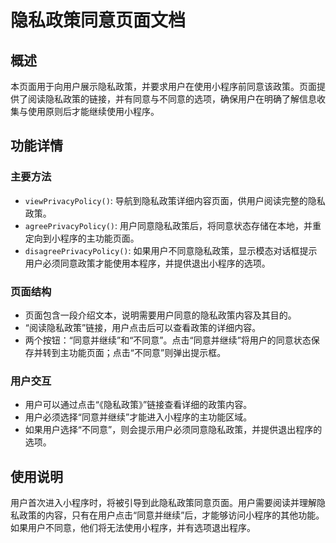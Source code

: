 # 隐私政策同意页面文档

## 概述
本页面用于向用户展示隐私政策，并要求用户在使用小程序前同意该政策。页面提供了阅读隐私政策的链接，并有同意与不同意的选项，确保用户在明确了解信息收集与使用原则后才能继续使用小程序。

## 功能详情

### 主要方法
- `viewPrivacyPolicy()`: 导航到隐私政策详细内容页面，供用户阅读完整的隐私政策。
- `agreePrivacyPolicy()`: 用户同意隐私政策后，将同意状态存储在本地，并重定向到小程序的主功能页面。
- `disagreePrivacyPolicy()`: 如果用户不同意隐私政策，显示模态对话框提示用户必须同意政策才能使用本程序，并提供退出小程序的选项。

### 页面结构
- 页面包含一段介绍文本，说明需要用户同意的隐私政策内容及其目的。
- “阅读隐私政策”链接，用户点击后可以查看政策的详细内容。
- 两个按钮：“同意并继续”和“不同意”。点击“同意并继续”将用户的同意状态保存并转到主功能页面；点击“不同意”则弹出提示框。

### 用户交互
- 用户可以通过点击“《隐私政策》”链接查看详细的政策内容。
- 用户必须选择“同意并继续”才能进入小程序的主功能区域。
- 如果用户选择“不同意”，则会提示用户必须同意隐私政策，并提供退出程序的选项。

## 使用说明
用户首次进入小程序时，将被引导到此隐私政策同意页面。用户需要阅读并理解隐私政策的内容，只有在用户点击“同意并继续”后，才能够访问小程序的其他功能。如果用户不同意，他们将无法使用小程序，并有选项退出程序。